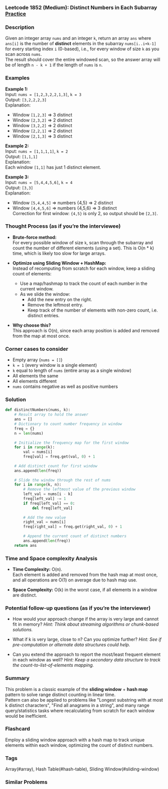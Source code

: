 ### Leetcode 1852 (Medium): Distinct Numbers in Each Subarray [Practice](https://leetcode.com/problems/distinct-numbers-in-each-subarray)

### Description  
Given an integer array `nums` and an integer `k`, return an array `ans` where `ans[i]` is the number of **distinct** elements in the subarray `nums[i..i+k-1]` for every starting index `i` (0-based), i.e., for every window of size `k` as you scan across `nums`.  
The result should cover the entire windowed scan, so the answer array will be of length `n - k + 1` if the length of `nums` is `n`.

### Examples  

**Example 1:**  
Input: `nums = [1,2,3,2,2,1,3]`, `k = 3`  
Output: `[3,2,2,2,3]`  
Explanation:  
- Window `[1,2,3]` ⇒ 3 distinct  
- Window `[2,3,2]` ⇒ 2 distinct  
- Window `[3,2,2]` ⇒ 2 distinct  
- Window `[2,2,1]` ⇒ 2 distinct  
- Window `[2,1,3]` ⇒ 3 distinct  

**Example 2:**  
Input: `nums = [1,1,1,1]`, `k = 2`  
Output: `[1,1,1]`  
Explanation:  
Each window `[1,1]` has just 1 distinct element.

**Example 3:**  
Input: `nums = [5,4,4,5,6]`, `k = 4`  
Output: `[3,3]`  
Explanation:  
- Window `[5,4,4,5]` ⇒ numbers {4,5} ⇒ 2 distinct  
- Window `[4,4,5,6]` ⇒ numbers {4,5,6} ⇒ 3 distinct  
Correction for first window: `{4,5}` is only 2, so output should be `[2,3]`.

### Thought Process (as if you’re the interviewee)  
- **Brute-force method:**  
  For every possible window of size `k`, scan through the subarray and count the number of different elements (using a set). This is O(n * k) time, which is likely too slow for large arrays.

- **Optimize using Sliding Window + HashMap:**  
  Instead of recomputing from scratch for each window, keep a sliding count of elements:  
  - Use a map/hashmap to track the count of each number in the current window.  
  - As we slide the window:
    - Add the new entry on the right.
    - Remove the leftmost entry.
    - Keep track of the number of elements with non-zero count, i.e. distinct entries.

- **Why choose this?**  
  This approach is O(n), since each array position is added and removed from the map at most once.

### Corner cases to consider  
- Empty array (`nums = []`)
- `k = 1` (every window is a single element)
- `k` equal to length of `nums` (entire array as a single window)
- All elements the same
- All elements different
- `nums` contains negative as well as positive numbers

### Solution

```python
def distinctNumbers(nums, k):
    # Result array to hold the answer
    ans = []
    # Dictionary to count number frequency in window
    freq = {}
    n = len(nums)
    
    # Initialize the frequency map for the first window
    for i in range(k):
        val = nums[i]
        freq[val] = freq.get(val, 0) + 1
    
    # Add distinct count for first window
    ans.append(len(freq))
    
    # Slide the window through the rest of nums
    for i in range(k, n):
        # Remove the leftmost value of the previous window
        left_val = nums[i - k]
        freq[left_val] -= 1
        if freq[left_val] == 0:
            del freq[left_val]
        
        # Add the new value
        right_val = nums[i]
        freq[right_val] = freq.get(right_val, 0) + 1
        
        # Append the current count of distinct numbers
        ans.append(len(freq))
    return ans
```

### Time and Space complexity Analysis  

- **Time Complexity:** O(n).  
  Each element is added and removed from the hash map at most once, and all operations are O(1) on average due to hash map use.

- **Space Complexity:** O(k) in the worst case, if all elements in a window are distinct.

### Potential follow-up questions (as if you’re the interviewer)  

- How would your approach change if the array is very large and cannot fit in memory?
  *Hint: Think about streaming algorithms or chunk-based solutions.*

- What if k is very large, close to n? Can you optimize further?
  *Hint: See if pre-computation or alternate data structures could help.*

- Can you extend the approach to report the most/least frequent element in each window as well?
  *Hint: Keep a secondary data structure to track the count-to-list-of-elements mapping.*

### Summary
This problem is a classic example of the **sliding window** + **hash map** pattern to solve range distinct counting in linear time.  
Pattern can also be applied to problems like "Longest substring with at most k distinct characters", "Find all anagrams in a string", and many range query/statistics tasks where recalculating from scratch for each window would be inefficient.


### Flashcard
Employ a sliding window approach with a hash map to track unique elements within each window, optimizing the count of distinct numbers.

### Tags
Array(#array), Hash Table(#hash-table), Sliding Window(#sliding-window)

### Similar Problems
